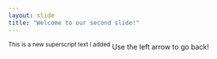 ```yaml
---
layout: slide
title: "Welcome to our second slide!"
---
```

<sup>This is a new superscript text I added</sup>
Use the left arrow to go back!